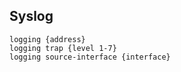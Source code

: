 ## Syslog
```
logging {address}
logging trap {level 1-7}
logging source­-in­terface {inter­face}
```
